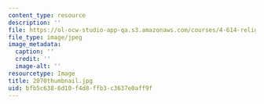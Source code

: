 ```yaml
---
content_type: resource
description: ''
file: https://ol-ocw-studio-app-qa.s3.amazonaws.com/courses/4-614-religious-architecture-and-islamic-cultures-fall-2002/bfb5c6386d10f4d8ffb3c3637e0aff9f_2070thumbnail.jpg
file_type: image/jpeg
image_metadata:
  caption: ''
  credit: ''
  image-alt: ''
resourcetype: Image
title: 2070thumbnail.jpg
uid: bfb5c638-6d10-f4d8-ffb3-c3637e0aff9f
---
```

